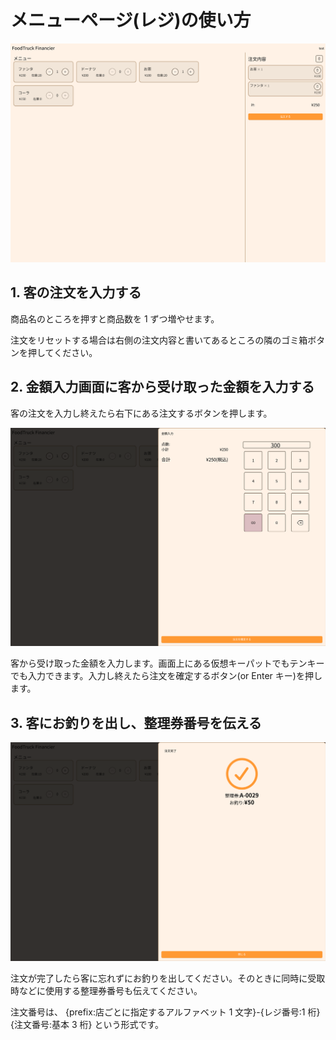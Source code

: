 # メニューページ(レジ)の使い方

![トップ](/src/public/register/menu/1.png)

## 1. 客の注文を入力する

商品名のところを押すと商品数を 1 ずつ増やせます。

注文をリセットする場合は右側の注文内容と書いてあるところの隣のゴミ箱ボタンを押してください。

## 2. 金額入力画面に客から受け取った金額を入力する

客の注文を入力し終えたら右下にある注文するボタンを押します。

![金額入力画面](/src/public/register/menu/2.png)

客から受け取った金額を入力します。画面上にある仮想キーパットでもテンキーでも入力できます。入力し終えたら注文を確定するボタン(or Enter キー)を押します。

## 3. 客にお釣りを出し、整理券番号を伝える

![注文完了画面](/src/public/register/menu/3.png)

注文が完了したら客に忘れずにお釣りを出してください。そのときに同時に受取時などに使用する整理券番号も伝えてください。

注文番号は、 \{prefix:店ごとに指定するアルファベット 1 文字}-\{レジ番号:1 桁\}\{注文番号:基本 3 桁} という形式です。
